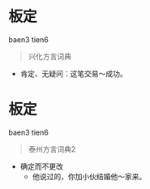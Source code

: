 # 板定
baen3 tien6
> 兴化方言词典
- 肯定、无疑问：这笔交易～成功。

# 板定
baen3 tien6
> 泰州方言词典2
- 确定而不更改
  - 他说过的，你加小伙结婚他～家来。
